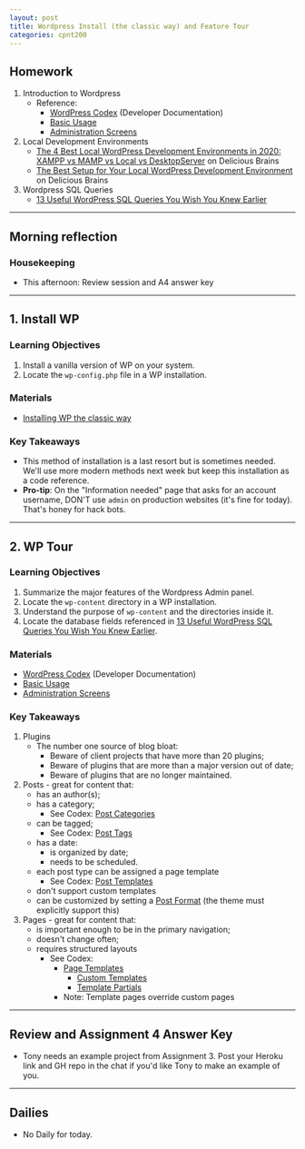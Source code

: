 ```yaml
---
layout: post
title: Wordpress Install (the classic way) and Feature Tour
categories: cpnt200
---
```


## Homework
1. Introduction to Wordpress
    - Reference:
        - [WordPress Codex](https://codex.wordpress.org/) (Developer Documentation)
        - [Basic Usage](https://wordpress.org/support/category/basic-usage/)
        - [Administration Screens](https://wordpress.org/support/article/administration-screens/)
2. Local Development Environments
    - [The 4 Best Local WordPress Development Environments in 2020: XAMPP vs MAMP vs Local vs DesktopServer](https://deliciousbrains.com/xampp-mamp-local-dev/) on Delicious Brains
    - [The Best Setup for Your Local WordPress Development Environment](https://deliciousbrains.com/wordpress-local-development-environment/) on Delicious Brains
3. Wordpress SQL Queries
    - [13 Useful WordPress SQL Queries You Wish You Knew Earlier](https://onextrapixel.com/13-useful-wordpress-sql-queries-you-wish-you-knew-earlier/)

---

## Morning reflection
### Housekeeping
- This afternoon: Review session and A4 answer key

---

## 1. Install WP
### Learning Objectives
1. Install a vanilla version of WP on your system.
2. Locate the `wp-config.php` file in a WP installation.

### Materials
- [Installing WP the classic way](https://wordpress.org/support/article/how-to-install-wordpress/)

### Key Takeaways
- This method of installation is a last resort but is sometimes needed. We'll use more modern methods next week but keep this installation as a code reference.
- **Pro-tip**: On the "Information needed" page that asks for an account username, DON'T use `admin` on production websites (it's fine for today). That's honey for hack bots. 

---

## 2. WP Tour
### Learning Objectives
1. Summarize the major features of the Wordpress Admin panel.
2. Locate the `wp-content` directory in a WP installation.
3. Understand the purpose of `wp-content` and the directories inside it.
4. Locate the database fields referenced in [13 Useful WordPress SQL Queries You Wish You Knew Earlier](https://onextrapixel.com/13-useful-wordpress-sql-queries-you-wish-you-knew-earlier/).

### Materials
- [WordPress Codex](https://codex.wordpress.org/) (Developer Documentation)
- [Basic Usage](https://wordpress.org/support/category/basic-usage/)
- [Administration Screens](https://wordpress.org/support/article/administration-screens/)

### Key Takeaways
1. Plugins
    - The number one source of blog bloat:
        - Beware of client projects that have more than 20 plugins;
        - Beware of plugins that are more than a major version out of date;
        - Beware of plugins that are no longer maintained.
2. Posts - great for content that:
    - has an author(s);
    - has a category;
        - See Codex: [Post Categories](https://en.support.wordpress.com/posts/categories/)
    - can be tagged;
        - See Codex: [Post Tags](https://en.support.wordpress.com/posts/tags/)
    - has a date:
        - is organized by date;
        - needs to be scheduled.
    - each post type can be assigned a page template
        - See Codex: [Post Templates](https://developer.wordpress.org/themes/template-files-section/post-template-files/)
    - don't support custom templates
    - can be customized by setting a [Post Format](https://developer.wordpress.org/themes/functionality/post-formats/) (the theme must explicitly support this)
3. Pages - great for content that:
    - is important enough to be in the primary navigation;
    - doesn't change often;
    - requires structured layouts
        - See Codex: 
            - [Page Templates](https://developer.wordpress.org/themes/template-files-section/page-template-files/)
                - [Custom Templates](https://developer.wordpress.org/themes/template-files-section/page-template-files/#creating-a-custom-page-template-for-one-specific-page)
                - [Template Partials](https://developer.wordpress.org/themes/template-files-section/partial-and-miscellaneous-template-files/#content-slug-php)
            - Note: Template pages override custom pages

---

## Review and Assignment 4 Answer Key
- Tony needs an example project from Assignment 3. Post your Heroku link and GH repo in the chat if you'd like Tony to make an example of you.

---

## Dailies
- No Daily for today.